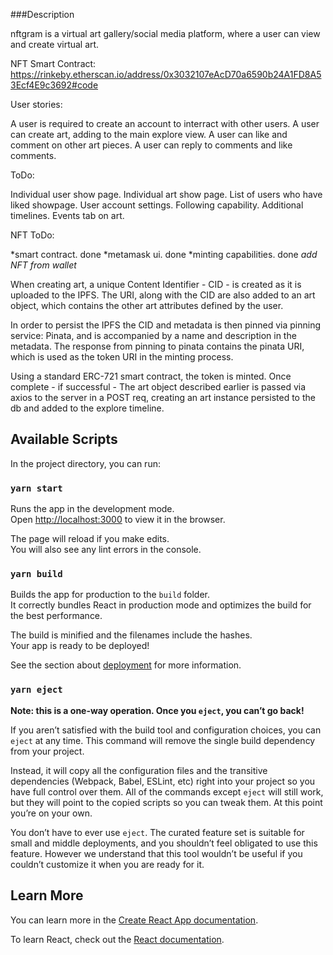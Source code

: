 ###Description

nftgram is a virtual art gallery/social media platform, where a user can view and create virtual art.

NFT Smart Contract: https://rinkeby.etherscan.io/address/0x3032107eAcD70a6590b24A1FD8A53Ecf4E9c3692#code

User stories:

A user is required to create an account to interract with other users.
A user can create art, adding to the main explore view.
A user can like and comment on other art pieces.
A user can reply to comments and like comments.

ToDo:

Individual user show page.
Individual art show page.
List of users who have liked showpage.
User account settings.
Following capability.
Additional timelines.
Events tab on art.

NFT ToDo:

*smart contract. done
*metamask ui. done
*minting capabilities. done
*add NFT from wallet*

When creating art, a unique Content Identifier - CID - is created as it is uploaded to the IPFS. The URI, along with the CID are also added to an art object, which contains the other art attributes defined by the user. 

In order to persist the IPFS the CID and metadata is then pinned via pinning service: Pinata, and is accompanied by a name and description in the metadata. The response from pinning to pinata contains the pinata URI, which is used as the token URI in the minting process.

Using a standard ERC-721 smart contract, the token is minted. Once complete - if successful - The art object described earlier is passed via axios to the server in a POST req, creating an art instance persisted to the db and added to the explore timeline.

## Available Scripts

In the project directory, you can run:
### `yarn start` 

Runs the app in the development mode.<br />
Open [http://localhost:3000](http://localhost:3000) to view it in the browser.

The page will reload if you make edits.<br />
You will also see any lint errors in the console.

### `yarn build`

Builds the app for production to the `build` folder.<br />
It correctly bundles React in production mode and optimizes the build for the best performance.

The build is minified and the filenames include the hashes.<br />
Your app is ready to be deployed!

See the section about [deployment](https://facebook.github.io/create-react-app/docs/deployment) for more information.

### `yarn eject`

**Note: this is a one-way operation. Once you `eject`, you can’t go back!**

If you aren’t satisfied with the build tool and configuration choices, you can `eject` at any time. This command will remove the single build dependency from your project.

Instead, it will copy all the configuration files and the transitive dependencies (Webpack, Babel, ESLint, etc) right into your project so you have full control over them. All of the commands except `eject` will still work, but they will point to the copied scripts so you can tweak them. At this point you’re on your own.

You don’t have to ever use `eject`. The curated feature set is suitable for small and middle deployments, and you shouldn’t feel obligated to use this feature. However we understand that this tool wouldn’t be useful if you couldn’t customize it when you are ready for it.

## Learn More

You can learn more in the [Create React App documentation](https://facebook.github.io/create-react-app/docs/getting-started).

To learn React, check out the [React documentation](https://reactjs.org/).



